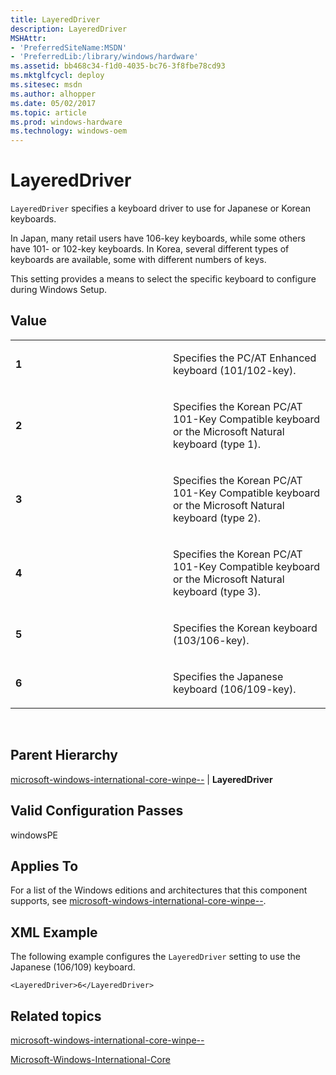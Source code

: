 ```yaml
---
title: LayeredDriver
description: LayeredDriver
MSHAttr:
- 'PreferredSiteName:MSDN'
- 'PreferredLib:/library/windows/hardware'
ms.assetid: bb468c34-f1d0-4035-bc76-3f8fbe78cd93
ms.mktglfcycl: deploy
ms.sitesec: msdn
ms.author: alhopper
ms.date: 05/02/2017
ms.topic: article
ms.prod: windows-hardware
ms.technology: windows-oem
---
```


# LayeredDriver


`LayeredDriver` specifies a keyboard driver to use for Japanese or Korean keyboards.

In Japan, many retail users have 106-key keyboards, while some others have 101- or 102-key keyboards. In Korea, several different types of keyboards are available, some with different numbers of keys.

This setting provides a means to select the specific keyboard to configure during Windows Setup.

## Value


<table>
<colgroup>
<col width="50%" />
<col width="50%" />
</colgroup>
<tbody>
<tr class="odd">
<td><p><strong>1</strong></p></td>
<td><p>Specifies the PC/AT Enhanced keyboard (101/102-key).</p></td>
</tr>
<tr class="even">
<td><p><strong>2</strong></p></td>
<td><p>Specifies the Korean PC/AT 101-Key Compatible keyboard or the Microsoft Natural keyboard (type 1).</p></td>
</tr>
<tr class="odd">
<td><p><strong>3</strong></p></td>
<td><p>Specifies the Korean PC/AT 101-Key Compatible keyboard or the Microsoft Natural keyboard (type 2).</p></td>
</tr>
<tr class="even">
<td><p><strong>4</strong></p></td>
<td><p>Specifies the Korean PC/AT 101-Key Compatible keyboard or the Microsoft Natural keyboard (type 3).</p></td>
</tr>
<tr class="odd">
<td><p><strong>5</strong></p></td>
<td><p>Specifies the Korean keyboard (103/106-key).</p></td>
</tr>
<tr class="even">
<td><p><strong>6</strong></p></td>
<td><p>Specifies the Japanese keyboard (106/109-key).</p></td>
</tr>
</tbody>
</table>

 

## Parent Hierarchy


[microsoft-windows-international-core-winpe--](microsoft-windows-international-core-winpe.md) | **LayeredDriver**

## Valid Configuration Passes


windowsPE

## Applies To


For a list of the Windows editions and architectures that this component supports, see [microsoft-windows-international-core-winpe--](microsoft-windows-international-core-winpe.md).

## XML Example


The following example configures the `LayeredDriver` setting to use the Japanese (106/109) keyboard.

``` syntax
<LayeredDriver>6</LayeredDriver>
```

## Related topics


[microsoft-windows-international-core-winpe--](microsoft-windows-international-core-winpe.md)

[Microsoft-Windows-International-Core](microsoft-windows-international-core.md)

 

 







